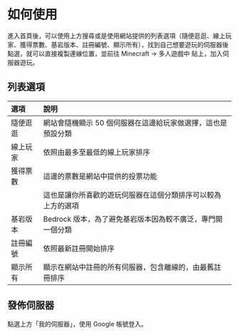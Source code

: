 # 如何使用
進入首頁後，可以使用上方搜尋或是使用網站提供的列表選項（隨便逛逛、線上玩家、獲得票數、基岩版本、註冊編號、顯示所有），找到自己想要遊玩的伺服器後點選，就可以直接複製連線位置，並前往 Minecraft → 多人遊戲中 貼上，加入伺服器遊玩。

## 列表選項

| 選項 | 說明 |
|:-----|:------|
|隨便逛逛|網站會隨機顯示 50 個伺服器在這邊給玩家做選擇，這也是預設分類|
|線上玩家|依照由最多至最低的線上玩家排序|
|獲得票數|這邊的票數是網站中提供的投票功能|
|       |這也是讓你所喜歡的遊玩伺服器在這個分類排序可以較為上方的選項|
|基岩版本|Bedrock 版本，為了避免基岩版本因為較不廣泛，專門開一個分類|
|註冊編號|依照最新註冊開始排序|
|顯示所有|顯示在網站中註冊的所有伺服器，包含離線的，由最舊註冊排序|

## 發佈伺服器
點選上方「我的伺服器」，使用 Google 帳號登入。